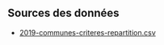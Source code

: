 ## Sources des données

* [2019-communes-criteres-repartition.csv](https://www.data.gouv.fr/fr/datasets/criteres-de-repartition-des-dotations-versees-par-letat-aux-collectivites-territoriales/)
